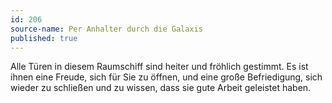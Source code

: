 ```yaml
---
id: 206
source-name: Per Anhalter durch die Galaxis
published: true
---
```

Alle Türen in diesem Raumschiff sind heiter und fröhlich gestimmt. Es ist ihnen eine Freude, sich für Sie zu öffnen, und eine große Befriedigung, sich wieder zu schließen und zu wissen, dass sie gute Arbeit geleistet haben.
